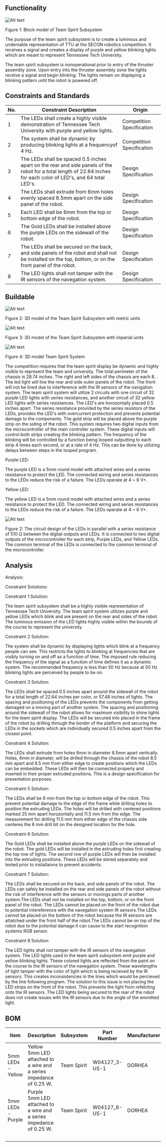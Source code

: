 ## Functionality

![Alt text](https://github.com/cebttu/CapstoneTeam1/blob/LiamCounasse-signoff-Team_Spirit/Documentation/Signoffs/Team_Spirit/spiritmech.png)

Figure 1: Block model of Team Spirit Subsystem

The purpose of the team spirit subsystem is to create a luminous and undeniable representation of TTU at the SECON robotics competition. It receives a signal and creates a display of purple and yellow blinking lights which are meant to represent Tennessee Tech University. 

The team spirit subsystem is nonoperational prior to entry of the thruster assembly zone. Upon entry into the thruster assembly zone the lights receive a signal and begin blinking. The lights remain on displaying a blinking pattern until the robot is powered off.

## Constraints and Standards
| No. |Constraint Description                                                                                                                                                      |Origin                   |
|-----|----------------------------------------------------------------------------------------------------------------------------------------------------------------------------|-------------------------|
|  1  |The LEDs shall create a highly visible demonstration of Tennessee Tech University with purple and yellow lights.                                                            |Competition Specification|
|  2  |The system shall be dynamic by producing blinking lights at a frequencyof 4 Hz.                                                                                    |Competition Specification|
|  3  |The LEDs shall be spaced 0.5 inches apart on the rear and side panels of the robot for a total length of 22.64 inches for each color of LED's, and 64 total LED's.          |Design Specification     |
|  4  |The LEDs shall extrude from 6mm holes evenly spaced 8.5mm apart on the side panel of the robot.                                                                             |Design Specification     |
|  5  |Each LED shall be 6mm from the top or bottom edge of the robot.                                                                                                             |Design Specification     |
|  6  |The Gold LEDs shall be installed above the purple LEDs on the sidewall of the robot.                                                                                        |Design Specification     |
|  7  |The LEDs shall be secured on the back, and side panels of the robot and shall not be installed on the top, bottom, or on the front panel of the robot.                      |Design Specification     |
|  8  |The LED lights shall not tamper with the IR sensors of the navegation system.                                                                                               |Design Specification     |
## Buildable

![Alt text](https://github.com/cebttu/CapstoneTeam1/blob/LiamCounasse-signoff-Team_Spirit/Documentation/Signoffs/Team_Spirit/accurate%20measurments.PNG)

Figure 2: 3D model of the Team Spirit Subsystem with metric units

![Alt text](https://github.com/cebttu/CapstoneTeam1/blob/LiamCounasse-signoff-Team_Spirit/Documentation/Signoffs/Team_Spirit/measurements%20imperial%20units.PNG)

Figure 3: 3D model of the Team Spirit Subsystem with imperial units

![Alt text](https://github.com/cebttu/CapstoneTeam1/blob/LiamCounasse-signoff-Team_Spirit/Documentation/Signoffs/Team_Spirit/3d%20model.PNG)

Figure 4: 3D model Team Spirit System

The competition requires that the team spirit display be dynamic and highly visible to represent the team and university. The total perimeter of the chassis is 28.74 inches. The right and left sides of the chassis are each 8. . The led light will line the rear and side outer panels of the robot. The front will not be lined due to interference with the IR sensors of the navigation system. The team spirit system will utilize 2 circuits with one circuit of 32 purple LED lights with series resistances, and another circuit of 32 yellow LED lights with series resistances. The LED's are horozontally placed 0.5 inches apart. The series resistance provided by the series resistors of the LEDs, provides the LED's with overcurrent protection and prevents potential damage to the components. The gold strip will be placed above the purple strip on the siding of the robot. This system requires two digital inputs from the microcontroller of the main controller system. These digital inputs will control both strips creating the blinking pattern. The frequency of the blinking will be controlled by a function being looped outputting to each strip 4 times each second, or at a rate of 4 Hz. This can be done by utilizing delays between steps in the looped program.

Purple LED:

The purple LED is a 5mm round model with attached wires and a series resistance to protect the LED. The connected wiring and series resistances to the LEDs reduce the risk of a failure. The LEDs operate at 4 ~ 6 V+. 

Yellow LED:

The yellow LED is a 5mm round model with attached wires and a series resistance to protect the LED. The connected wiring and series resistances to the LEDs reduce the risk of a failure. The LEDs operate at 4 ~ 6  V+. 

![Alt text](https://github.com/cebttu/CapstoneTeam1/blob/LiamCounasse-signoff-Team_Spirit/Documentation/Signoffs/Team_Spirit/team%20spirit.PNG)

Figure 2: The circuit design of the LEDs in parallel with a series resistance of 510 Ω between the digital outputs and LEDs. It is connected to two digital outputs of the microcontroller for each strip, Purple LEDs, and Yellow LEDs. The common terminal of the LEDs is connected to the common terminal of the microcontroller.

## Analysis

Analysis:

Constraint Solutions:

Constraint 1 Solution:  

The team spirit subsystem shall be a highly visible representation of Tennessee Tech University. The team spirit system utilizes purple and yellow LEDs which blink and are present on the rear and sides of the robot. The luminous emission of the LED lights highly visible within the bounds of the course to represent the university. 

Constraint 2 Solution: 

The system shall be dynamic by displaying lights which blink at a frequency people can see. This restricts the lights to blinking at frequencies that are visibly turning on and off as a function of time. The imposed rule reducing the frequency of the signal as a function of time defines it as a dynamic system. The recommended frequency is less than 50 Hz because at 50 Hz blinking lights are perceived by people to be on.

Constraint 3 Solution:

The LEDs shall be spaced 0.5 inches apart around the sidewall of the robot for a total length of 22.64 inches per color, or 57.48 inches of lights. The spacing and positioning of the LEDs prevents the components from getting damaged on a moving part of another system. The spacing and positioning around the sidewall of the robot allows for maximum visibility to shine lights for the team spirit display. The LEDs will be secured into placed in the frame of the robot by drilling through the border of the platform and securing the LEDs in the sockets which are individually secured 0.5 inches apart from the closest point.

Constraint 4 Solution:

The LEDs shall extrude from holes 6mm in diameter 8.5mm apart vertically. Holes, 6mm in diameter, will be drilled through the chassis of the robot 8.5 mm apart and 8.5 mm from either edge to create positions which the LEDs can be embedded. These LEDs will then be connected properly and inserted in their proper extruded positions. This is a design specification for presentation purposes.

Constraint 5 Solution:

The LEDs shall be 6 mm from the top or bottom edge of the robot. This prevent potential damage to the edge of the frame while drilling holes to position the extruding LEDs. The holes will be drilled with centered positions marked 25 mm apart horozontally and 11.5 mm from the edge. The measurement for drilling 11.5 mm from either edge of the chassis side centeres the 6 mm drill bit on the designed location for the hole.

Constraint 6 Solution:

The Gold LEDs shall be installed above the purple LEDs on the sidewall of the robot. The gold LEDs will be installed in the extruding holes first creating the top row of lights. The second row of purple LEDs will then be installed into the extruding positions. These LEDs will be stored separately and tested prior to installaions to prevent accidents.

Constraint 7 Solution:

The LEDs shall be secured on the back, and side panels of the robot. The LEDs can safely be installed on the rear and side panels of the robot without the risk of interference with the sensors or movings parts of another system.The LEDs shall not be installed on the top, bottom, or on the front panel of the robot. The LEDs cannot be placed on the front of the robot due to potential intereference with the navegation system IR sensors.The LEDs cannot be placed on the bottom of the robot because the IR sensors are attatched under the front half of the robot.The LEDs cannot be on top of the robot due to the potential damage it can cause to the start recognition systems RGB sensor.

Constraint 8 Solution:

The LED lights shall not tamper with the IR sensors of the navegation system. The LED lights used in the team spirit subsystem emit purple and yellow blinking lights. These colored lights are reflected from the paint on the course to the IR sensors of the navegation system. These wavelengths of light tamper with the color of light which is being recieved by the IR sensors. This creates inconsistencies in the lines which would be percieved by the line following program. The solution to this issue is not placing the LED strips on the front of the robot. This prevents the light from refelcting onto the IR sensors. The LED lights being secured to the rear of the robot does not create issues with the IR sensors due to the angle of the emmitted light.







## BOM

|Item                 |Description                                                        |Subsystem  |Part Number  |Manufacturer|Quantity|Price  |Total Price|
|---------------------|-------------------------------------------------------------------|-----------|-------------|------------|--------|-------|-----------|
|  5mm LEDs - Yellow  |Yellow 5mm LED attached to a wire and a series impedance of 0.25 W.|Team Spirit|W04127_3-US-1|DORHEA      |100     |$0.0799|$7.99      |
|  5mm LEDs - Purple  |Purple 5mm LED attached to a wire and a series impedance of 0.25 W.|Team Spirit|‎W04127_6-US-1|DORHEA      |100     |$0.0799|$7.99      |
|                     |                                                                   |           |             |            |        |       |$15.98     | 

